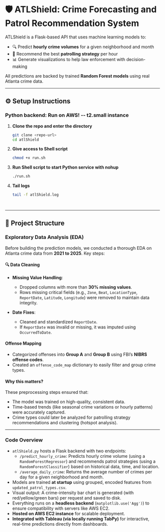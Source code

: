 # 🛡️ ATLShield: Crime Forecasting and Patrol Recommendation System

ATLShield is a Flask-based API that uses machine learning models to:

- 🔍 Predict **hourly crime volumes** for a given neighborhood and month
- 🚓 Recommend the best **patrolling strategy** per hour
- 📊 Generate visualizations to help law enforcement with decision-making

All predictions are backed by trained **Random Forest models** using real Atlanta crime data.

---




## ⚙️ Setup Instructions 
### Python backend: Run on AWS! -- t2.small instance

1. **Clone the repo and enter the directory**  
   ```bash
   git clone <repo-url>
   cd atlShield

2. **Give access to Shell script**
   ```bash
   chmod +x run.sh

3. **Run Shell script to start Python service with nohup**
   ```bash
   ./run.sh

3. **Tail logs**
   ```bash
   tail -f atlShield.log




--- 
## 📁 Project Structure

### Exploratory Data Analysis (EDA)

Before building the prediction models, we conducted a thorough EDA on Atlanta crime data from **2021 to 2025**. Key steps:

#### 🔍 Data Cleaning
- **Missing Value Handling**:  
  - Dropped columns with more than **30% missing values**.
  - Rows missing critical fields (e.g., `Zone`, `Beat`, `LocationType`, `ReportDate`, `Latitude`, `Longitude`) were removed to maintain data integrity.

- **Date Fixes**:  
  - Cleaned and standardized `ReportDate`.  
  - If `ReportDate` was invalid or missing, it was imputed using `OccurredToDate`.

#### Offense Mapping
- Categorized offenses into **Group A** and **Group B** using FBI’s **NIBRS offense codes**.
- Created an `offense_code_map` dictionary to easily filter and group crime types.

#### Why this matters?
These preprocessing steps ensured that:
- The model was trained on high-quality, consistent data.
- Time-based trends (like seasonal crime variations or hourly patterns) were accurately captured.
- Crime types could later be analyzed for patrolling strategy recommendations and clustering (hotspot analysis).

---
### Code Overview

- `atlShield.py` hosts a Flask backend with two endpoints:
  - `/predict_hourly_crime`: Predicts hourly crime volume (using a `RandomForestRegressor`) and recommends patrol strategies (using a `RandomForestClassifier`) based on historical data, time, and location.
  - `/average_daily_crime`: Returns the average number of crimes per day for a given neighborhood and month.
- Models are trained **at startup** using grouped, encoded features from `updated_patrol_types.csv`.
- Visual output: A crime-intensity bar chart is generated (with red/yellow/green bars) per request and saved to disk.
- Everything runs on a **headless backend** (`matplotlib.use('Agg')`) to ensure compatibility with servers like AWS EC2.
- **Hosted on AWS EC2 instance** for scalable deployment.
- **Integrated with Tableau (via locally running TabPy)** for interactive, real-time predictions directly from dashboards.


